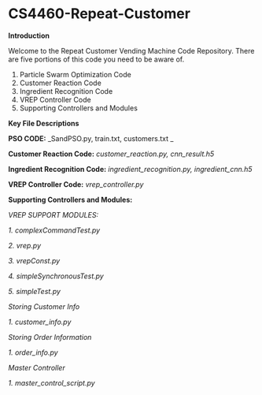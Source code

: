 # CS4460-Repeat-Customer

**Introduction**

Welcome to the Repeat Customer Vending Machine Code Repository. There are five portions of this code you need to be aware of.

1. Particle Swarm Optimization Code
2. Customer Reaction Code
3. Ingredient Recognition Code
4. VREP Controller Code
5. Supporting Controllers and Modules









**Key File Descriptions**

**PSO CODE:**
_SandPSO.py, train.txt, customers.txt _

**Customer Reaction Code:**
_customer_reaction.py, cnn_result.h5_

**Ingredient Recognition Code:**
_ingredient_recognition.py, ingredient_cnn.h5_

**VREP Controller Code:**
_vrep_controller.py_

**Supporting Controllers and Modules:**

_VREP SUPPORT MODULES:_

_1. complexCommandTest.py_

_2. vrep.py_

_3. vrepConst.py_

_4. simpleSynchronousTest.py_

_5. simpleTest.py_

_Storing Customer Info_

_1. customer_info.py_

_Storing Order Information_

_1. order_info.py_

_Master Controller_

_1. master_control_script.py_



